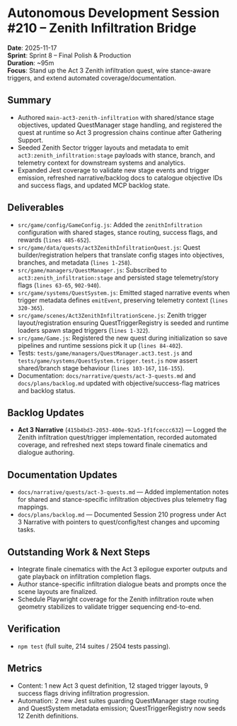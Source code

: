 # Autonomous Development Session #210 – Zenith Infiltration Bridge

**Date**: 2025-11-17  
**Sprint**: Sprint 8 – Final Polish & Production  
**Duration**: ~95m  
**Focus**: Stand up the Act 3 Zenith infiltration quest, wire stance-aware triggers, and extend automated coverage/documentation.

## Summary
- Authored `main-act3-zenith-infiltration` with shared/stance stage objectives, updated QuestManager stage handling, and registered the quest at runtime so Act 3 progression chains continue after Gathering Support.
- Seeded Zenith Sector trigger layouts and metadata to emit `act3:zenith_infiltration:stage` payloads with stance, branch, and telemetry context for downstream systems and analytics.
- Expanded Jest coverage to validate new stage events and trigger emission, refreshed narrative/backlog docs to catalogue objective IDs and success flags, and updated MCP backlog state.

## Deliverables
- `src/game/config/GameConfig.js`: Added the `zenithInfiltration` configuration with shared stages, stance routing, success flags, and rewards (`lines 485-652`).
- `src/game/data/quests/act3ZenithInfiltrationQuest.js`: Quest builder/registration helpers that translate config stages into objectives, branches, and metadata (`lines 1-258`).
- `src/game/managers/QuestManager.js`: Subscribed to `act3:zenith_infiltration:stage` and persisted stage telemetry/story flags (`lines 63-65`, `902-940`).
- `src/game/systems/QuestSystem.js`: Emitted staged narrative events when trigger metadata defines `emitEvent`, preserving telemetry context (`lines 320-365`).
- `src/game/scenes/Act3ZenithInfiltrationScene.js`: Zenith trigger layout/registration ensuring QuestTriggerRegistry is seeded and runtime loaders spawn staged triggers (`lines 1-322`).
- `src/game/Game.js`: Registered the new quest during initialization so save pipelines and runtime sessions pick it up (`lines 84-402`).
- Tests: `tests/game/managers/QuestManager.act3.test.js` and `tests/game/systems/QuestSystem.trigger.test.js` now assert shared/branch stage behaviour (`lines 103-167`, `116-155`).
- Documentation: `docs/narrative/quests/act-3-quests.md` and `docs/plans/backlog.md` updated with objective/success-flag matrices and backlog status.

## Backlog Updates
- **Act 3 Narrative** (`415b4bd3-2053-400e-92a5-1f1fceccc632`) — Logged the Zenith infiltration quest/trigger implementation, recorded automated coverage, and refreshed next steps toward finale cinematics and dialogue authoring.

## Documentation Updates
- `docs/narrative/quests/act-3-quests.md` — Added implementation notes for shared and stance-specific infiltration objectives plus telemetry flag mappings.
- `docs/plans/backlog.md` — Documented Session 210 progress under Act 3 Narrative with pointers to quest/config/test changes and upcoming tasks.

## Outstanding Work & Next Steps
- Integrate finale cinematics with the Act 3 epilogue exporter outputs and gate playback on infiltration completion flags.
- Author stance-specific infiltration dialogue beats and prompts once the scene layouts are finalized.
- Schedule Playwright coverage for the Zenith infiltration route when geometry stabilizes to validate trigger sequencing end-to-end.

## Verification
- `npm test` (full suite, 214 suites / 2504 tests passing).

## Metrics
- Content: 1 new Act 3 quest definition, 12 staged trigger layouts, 9 success flags driving infiltration progression.
- Automation: 2 new Jest suites guarding QuestManager stage routing and QuestSystem metadata emission; QuestTriggerRegistry now seeds 12 Zenith definitions.
